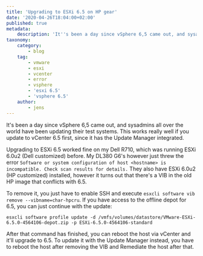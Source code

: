 ```yaml
---
title: 'Upgrading to ESXi 6.5 on HP gear'
date: '2020-04-26T18:04:00+02:00'
published: true
metadata:
    description: 'It''s been a day since vSphere 6,5 came out, and sysadmins all over the world have been updating their test systems. This works really well if you update to vCenter 6.5 first, since it has the Update Manager integrated. However...'
taxonomy:
    category:
        - blog
    tag:
        - vmware
        - esxi
        - vcenter
        - error
        - vsphere
        - 'esxi 6.5'
        - 'vsphere 6.5'
    author:
        - jens
---
```


It's been a day since vSphere 6,5 came out, and sysadmins all over the world have been updating their test systems. This works really well if you update to vCenter 6.5 first, since it has the Update Manager integrated.

Upgrading to ESXi 6.5 worked fine on my Dell R710, which was running ESXi 6.0u2 (Dell customized) before. My DL380 G6's however just threw the error `Software or system configuration of host <hostname> is incompatible. Check scan results for details.` They also have ESXi 6.0u2 (HP customized) installed, however it turns out that there's a VIB in the old HP image that conflicts with 6.5.

To remove it, you just have to enable SSH and execute `esxcli software vib remove --vibname=char-hpcru`. If you have access to the offline depot for 6.5, you can just continue with the update:
```
esxcli software profile update -d /vmfs/volumes/datastore/VMware-ESXi-6.5.0-4564106-depot.zip -p ESXi-6.5.0-4564106-standard
```
After that command has finished, you can reboot the host via vCenter and it'll upgrade to 6.5. To update it with the Update Manager instead, you have to reboot the host after removing the VIB and Remediate the host after that.
